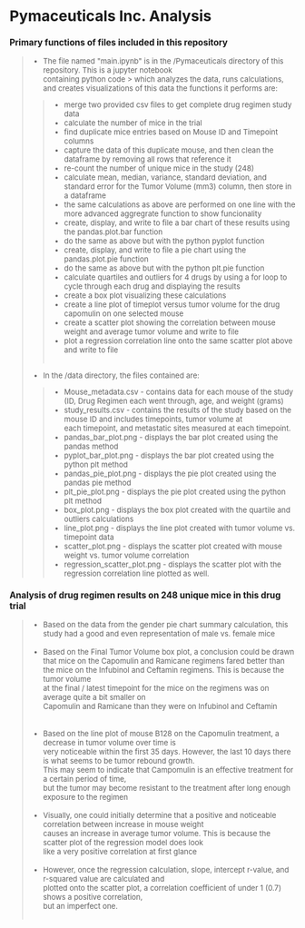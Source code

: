 <font size="2.5">
  
# Pymaceuticals Inc. Analysis

### Primary functions of files included in this repository
> - The file named "main.ipynb" is in the /Pymaceuticals directory of this repository.  This is a jupyter notebook<br>
> containing python code > which analyzes the data, runs calculations, and creates visualizations of this data the
> functions it performs are:<br>
> > - merge two provided csv files to get complete drug regimen study data<br>
> > - calculate the number of mice in the trial<br>
> > - find duplicate mice entries based on Mouse ID and Timepoint columns<br>
> > - capture the data of this duplicate mouse, and then clean the dataframe by removing all rows that reference it<br>
> > - re-count the number of unique mice in the study (248)<br>
> > - calculate mean, median, variance, standard deviation, and standard error for the Tumor Volume (mm3) column, then store in a dataframe<br>
> > - the same calculations as above are performed on one line with the more advanced aggregrate function to show funcionality<br>
> > - create, display, and write to file a bar chart of these results using the pandas.plot.bar function<br>
> > - do the same as above but with the python pyplot function<br>
> > - create, display, and write to file a pie chart using the pandas.plot.pie function<br>
> > - do the same as above but with the python plt.pie function<br>
> > - calculate quartiles and outliers for 4 drugs by using a for loop to cycle through each drug and displaying the results<br>
> > - create a box plot visualizing these calculations<br>
> > - create a line plot of timeplot versus tumor volume for the drug capomulin on one selected mouse<br>
> > - create a scatter plot showing the correlation between mouse weight and average tumor volume and write to file<br>
> > - plot a regression correlation line onto the same scatter plot above and write to file<br><br>
> - In the /data directory, the files contained are:<br>
> > - Mouse_metadata.csv - contains data for each mouse of the study (ID, Drug Regimen each went through, age, and weight (grams)<br>
> > - study_results.csv - contains the results of the study based on the mouse ID and includes timepoints, tumor volume at <br>
> > each timepoint, and metastatic sites measured at each timepoint.<br>
> > - pandas_bar_plot.png - displays the bar plot created using the pandas method<br>
> > - pyplot_bar_plot.png - displays the bar plot created using the python plt method<br>
> > - pandas_pie_plot.png - displays the pie plot created using the pandas pie method<br>
> > - plt_pie_plot.png - displays the pie plot created using the python plt method<br>
> > - box_plot.png - displays the box plot created with the quartile and outliers calculations<br>
> > - line_plot.png - displays the line plot created with tumor volume vs. timepoint data<br>
> > - scatter_plot.png - displays the scatter plot created with mouse weight vs. tumor volume correlation<br>
> > - regression_scatter_plot.png - displays the scatter plot with the regression correlation line plotted as well.<br>

### Analysis of drug regimen results on 248 unique mice in this drug trial
> - Based on the data from the gender pie chart summary calculation, this study had a good and even representation of male vs. female mice<br><br>
> - Based on the Final Tumor Volume box plot, a conclusion could be drawn that mice on the Capomulin and Ramicane
> regimens fared better than the mice on the Infubinol and Ceftamin regimens. This is because the tumor volume<br>
> at the final / latest timepoint for the mice on the regimens was on average quite a bit smaller on<br>
> Capomulin and Ramicane than they were on Infubinol and Ceftamin<br><br><br>
> - Based on the line plot of mouse B128 on the Capomulin treatment, a decrease in tumor volume over time is<br>
> very noticeable within the first 35 days. However, the last 10 days there is what seems to be tumor rebound growth.<br>
> This may seem to indicate that Campomulin is an effective treatment for a certain period of time,<br>
> but the tumor may become resistant to the treatment after long enough exposure to the regimen<br><br>
> - Visually, one could initially determine that a positive and noticeable correlation between increase in mouse weight<br>
> causes an increase in average tumor volume. This is because the scatter plot of the regression model does look<br>
> like a very positive correlation at first glance<br><br>
> - However, once the regression calculation, slope, intercept r-value, and r-squared value are calculated and<br>
> plotted onto the scatter plot, a correlation coefficient of under 1 (0.7) shows a positive correlation,<br>
> but an imperfect one. <br><br>

